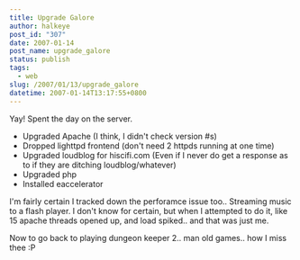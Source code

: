 ```yaml
---
title: Upgrade Galore
author: halkeye
post_id: "307"
date: 2007-01-14
post_name: upgrade_galore
status: publish
tags:
  - web
slug: /2007/01/13/upgrade_galore
datetime: 2007-01-14T13:17:55+0800
---
```


Yay! Spent the day on the server.

* Upgraded Apache (I think, I didn't check version #s)
* Dropped lighttpd frontend (don't need 2 httpds running at one time)
* Upgraded loudblog for hiscifi.com (Even if I never do get a response as to if they are ditching loudblog/whatever)
* Upgraded php
* Installed eaccelerator

I'm fairly certain I tracked down the perforamce issue too.. Streaming music to a flash player. I don't know for certain, but when I attempted to do it, like 15 apache threads opened up, and load spiked.. and that was just me.

Now to go back to playing dungeon keeper 2.. man old games.. how I miss thee :P